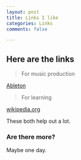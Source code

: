 ```yaml
---
layout: post
title: Links I like
categories: Links
comments: false

---
```

## Here are the links

> For music production

[Ableton](https://www.ableton.com)

> For learning

[wikipedia.org](https://www.wikipedia.org)

These both help out a lot.

### Are there more?

Maybe one day.